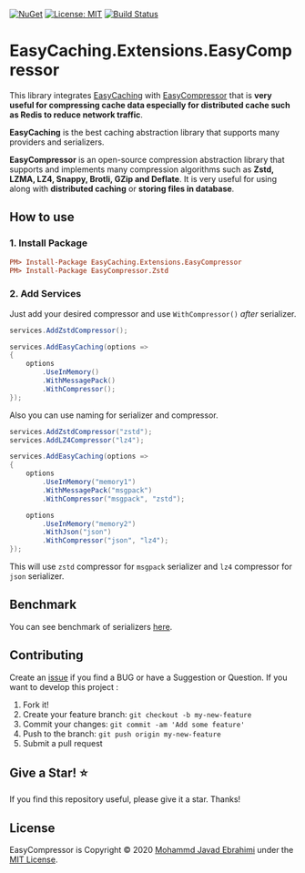 [![NuGet](https://img.shields.io/nuget/v/EasyCaching.Extensions.EasyCompressor.svg)](https://www.nuget.org/packages/EasyCaching.Extensions.EasyCompressor)
[![License: MIT](https://img.shields.io/badge/License-MIT-brightgreen.svg)](https://opensource.org/licenses/MIT)
[![Build Status](https://github.com/mjebrahimi/EasyCompressor/workflows/.NET%20Core/badge.svg)](https://github.com/mjebrahimi/EasyCompressor)

# EasyCaching.Extensions.EasyCompressor

This library integrates [EasyCaching](https://github.com/dotnetcore/EasyCaching) with [EasyCompressor](https://github.com/mjebrahimi/EasyCompressor) that is **very useful for compressing cache data especially for distributed cache such as Redis to reduce network traffic**.

**EasyCaching** is the best caching abstraction library that supports many providers and serializers.

**EasyCompressor** is an open-source compression abstraction library that supports and implements many compression algorithms such as **Zstd, LZMA, LZ4, Snappy, Brotli, GZip and Deflate**. It is very useful for using along with **distributed caching** or **storing files in database**.

## How to use

### 1. Install Package

```ini
PM> Install-Package EasyCaching.Extensions.EasyCompressor
PM> Install-Package EasyCompressor.Zstd
```

### 2. Add Services

Just add your desired compressor and use `WithCompressor()` *after* serializer.
```cs
services.AddZstdCompressor();

services.AddEasyCaching(options =>
{
	options
		.UseInMemory()
		.WithMessagePack()
		.WithCompressor();
});

```

Also you can use naming for serializer and compressor.

```cs
services.AddZstdCompressor("zstd");
services.AddLZ4Compressor("lz4");

services.AddEasyCaching(options =>
{
	options
		.UseInMemory("memory1")
		.WithMessagePack("msgpack")
		.WithCompressor("msgpack", "zstd");

	options
		.UseInMemory("memory2")
		.WithJson("json")
		.WithCompressor("json", "lz4");
});
```

This will use `zstd` compressor for `msgpack` serializer and `lz4` compressor for `json` serializer.

## Benchmark

You can see benchmark of serializers [here](https://github.com/mjebrahimi/EasyCompressor#benchmark).

## Contributing

Create an [issue](https://github.com/mjebrahimi/EasyCompressor/issues/new) if you find a BUG or have a Suggestion or Question. If you want to develop this project :

1. Fork it!
2. Create your feature branch: `git checkout -b my-new-feature`
3. Commit your changes: `git commit -am 'Add some feature'`
4. Push to the branch: `git push origin my-new-feature`
5. Submit a pull request

## Give a Star! ⭐️

If you find this repository useful, please give it a star. Thanks!

## License

EasyCompressor is Copyright © 2020 [Mohammd Javad Ebrahimi](https://github.com/mjebrahimi) under the [MIT License](https://github.com/mjebrahimi/EasyCompressor/LICENSE).


